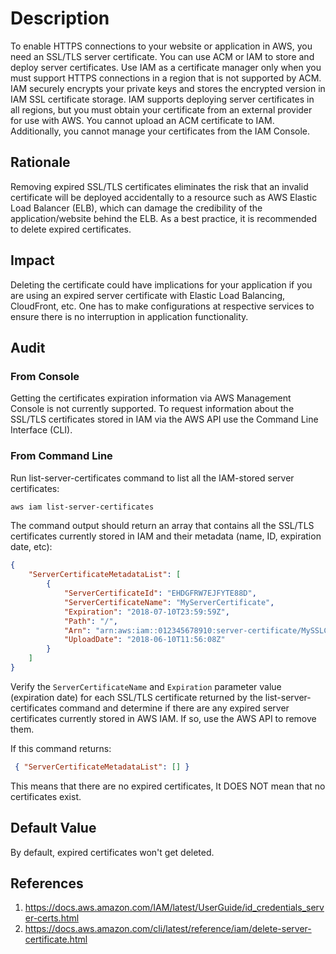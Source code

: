 # Description

To enable HTTPS connections to your website or application in AWS, you need an SSL/TLS server certificate. You can use ACM or IAM to store and deploy server certificates. Use IAM as a certificate manager only when you must support HTTPS connections in a region that is not supported by ACM. IAM securely encrypts your private keys and stores the encrypted version in IAM SSL certificate storage. IAM supports deploying server certificates in all regions, but you must obtain your certificate from an external provider for use with AWS. You cannot upload an ACM certificate to IAM. Additionally, you cannot manage your certificates from the IAM Console.

## Rationale

Removing expired SSL/TLS certificates eliminates the risk that an invalid certificate will be deployed accidentally to a resource such as AWS Elastic Load Balancer (ELB), which can damage the credibility of the application/website behind the ELB. As a best practice, it is recommended to delete expired certificates.

## Impact

Deleting the certificate could have implications for your application if you are using an expired server certificate with Elastic Load Balancing, CloudFront, etc. One has to make configurations at respective services to ensure there is no interruption in application functionality.

## Audit

### From Console

Getting the certificates expiration information via AWS Management Console is not currently supported. To request information about the SSL/TLS certificates stored in IAM via the AWS API use the Command Line Interface (CLI).

### From Command Line

Run list-server-certificates command to list all the IAM-stored server certificates:

```sh
aws iam list-server-certificates
```

The command output should return an array that contains all the SSL/TLS certificates currently stored in IAM and their metadata (name, ID, expiration date, etc):

```json
{
    "ServerCertificateMetadataList": [
        {
            "ServerCertificateId": "EHDGFRW7EJFYTE88D",
            "ServerCertificateName": "MyServerCertificate",
            "Expiration": "2018-07-10T23:59:59Z",
            "Path": "/",
            "Arn": "arn:aws:iam::012345678910:server-certificate/MySSLCertificate",
            "UploadDate": "2018-06-10T11:56:08Z"
        }
    ]
}
```

Verify the `ServerCertificateName` and `Expiration` parameter value (expiration date) for each SSL/TLS certificate returned by the list-server-certificates command and determine if there are any expired server certificates currently stored in AWS IAM. If so, use the AWS API to remove them.

If this command returns:

```json
 { "ServerCertificateMetadataList": [] }
```

This means that there are no expired certificates, It DOES NOT mean that no certificates exist.

## Default Value

By default, expired certificates won't get deleted.

## References

1. <https://docs.aws.amazon.com/IAM/latest/UserGuide/id_credentials_server-certs.html>
2. <https://docs.aws.amazon.com/cli/latest/reference/iam/delete-server-certificate.html>
